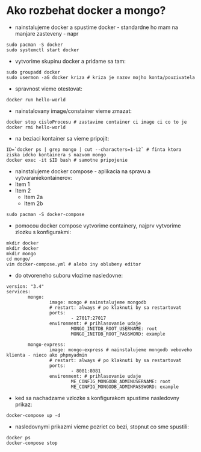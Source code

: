 # Ako rozbehat docker a mongo?

* nainstalujeme docker a spustime docker - standardne ho mam na manjare zasteveny - napr

```
sudo pacman -S docker
sudo systemctl start docker
```

* vytvorime skupinu docker a pridame sa tam:

```
sudo groupadd docker
sudo usermon -aG docker kriza # kriza je nazov mojho konta/pouzivatela
```

* spravnost vieme otestovat:

```
docker run hello-world
```

* nainstalovany image/constainer vieme zmazat:

```
docker stop cisloProcesu # zastavime container ci image ci co to je
docker rmi hello-world
```

* na beziaci kontainer sa vieme pripojit:

```
ID=`docker ps | grep mongo | cut --characters=1-12` # finta ktora ziska idcko kontainera s nazvom mongo
docker exec -it $ID bash # samotne pripojenie
```

* nainstalujeme docker compose - aplikacia na spravu a vytvaraniekontainerov:
* Item 1
* Item 2
  * Item 2a
  * Item 2b

```
sudo pacman -S docker-compose
```

  * pomocou docker compose vytvorime containery, najprv vytvorime zlozku s konfigurakmi:

```
mkdir docker
mkdir docker
mkdir mongo
cd mongo/
vim docker-compose.yml # alebo iny oblubeny editor
```

  * do otvoreneho suboru vlozime nasledovne: 
  
```
version: "3.4"
services:
        mongo:
                image: mongo # nainstalujeme mongodb
                # restart: always # po klaknuti by sa restartovat
                ports:
                        - 27017:27017
                environment: # prihlasovanie udaje
                        MONGO_INITDB_ROOT_USERNAME: root
                        MONGO_INITDB_ROOT_PASSWORD: example

        mongo-express:
                image: mongo-express # nainstalujeme mongodb veboveho klienta - nieco ako phpmyadmin
                # restart: always # po klaknuti by sa restartovat
                ports:
                        - 8081:8081
                environment: # prihlasovanie udaje
                        ME_CONFIG_MONGODB_ADMINUSERNAME: root
                        ME_CONFIG_MONGODB_ADMINPASSWORD: example

```

  * ked sa nachadzame vzlozke s konfigurakom spustime nasledovny prikaz:
  
```
docker-compose up -d
```

  * nasledovnymi prikazmi vieme pozriet co bezi, stopnut co sme spustili:
  
```
docker ps
docker-compose stop
```
